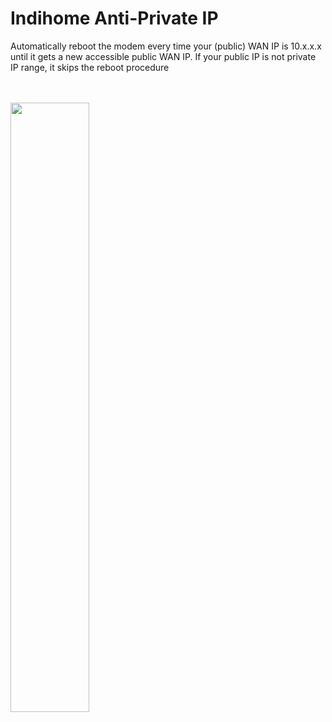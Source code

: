# Indihome Anti-Private IP
<p>Automatically reboot the modem every time your (public) WAN IP is 10.x.x.x until it gets a new accessible public WAN IP. If your public IP is not private IP range, it skips the reboot procedure</p>
<br><br>
<img src="https://media.discordapp.net/attachments/944143534783627294/1010409814687498240/IMG_20220820_114638.jpg" width="50%">
<br><br>

